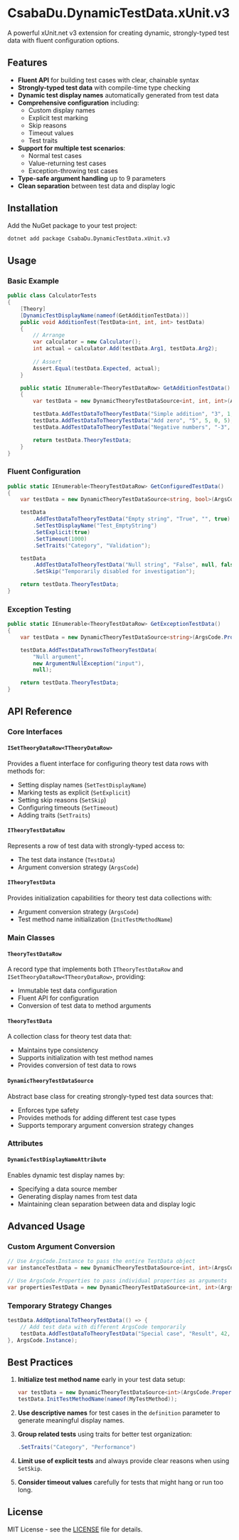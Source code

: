 # CsabaDu.DynamicTestData.xUnit.v3

A powerful xUnit.net v3 extension for creating dynamic, strongly-typed test data with fluent configuration options.

## Features

- **Fluent API** for building test cases with clear, chainable syntax
- **Strongly-typed test data** with compile-time type checking
- **Dynamic test display names** automatically generated from test data
- **Comprehensive configuration** including:
  - Custom display names
  - Explicit test marking
  - Skip reasons
  - Timeout values
  - Test traits
- **Support for multiple test scenarios**:
  - Normal test cases
  - Value-returning test cases
  - Exception-throwing test cases
- **Type-safe argument handling** up to 9 parameters
- **Clean separation** between test data and display logic

## Installation

Add the NuGet package to your test project:

```bash
dotnet add package CsabaDu.DynamicTestData.xUnit.v3
```

## Usage

### Basic Example

```csharp
public class CalculatorTests
{
    [Theory]
    [DynamicTestDisplayName(nameof(GetAdditionTestData))]
    public void AdditionTest(TestData<int, int, int> testData)
    {
        // Arrange
        var calculator = new Calculator();
        int actual = calculator.Add(testData.Arg1, testData.Arg2);
        
        // Assert
        Assert.Equal(testData.Expected, actual);
    }

    public static IEnumerable<TheoryTestDataRow> GetAdditionTestData()
    {
        var testData = new DynamicTheoryTestDataSource<int, int, int>(ArgsCode.Properties);

        testData.AddTestDataToTheoryTestData("Simple addition", "3", 1, 2, 3);
        testData.AddTestDataToTheoryTestData("Add zero", "5", 5, 0, 5);
        testData.AddTestDataToTheoryTestData("Negative numbers", "-3", -1, -2, -3);

        return testData.TheoryTestData;
    }
}
```

### Fluent Configuration

```csharp
public static IEnumerable<TheoryTestDataRow> GetConfiguredTestData()
{
    var testData = new DynamicTheoryTestDataSource<string, bool>(ArgsCode.Instance);

    testData
        .AddTestDataToTheoryTestData("Empty string", "True", "", true)
        .SetTestDisplayName("Test_EmptyString")
        .SetExplicit(true)
        .SetTimeout(1000)
        .SetTraits("Category", "Validation");

    testData
        .AddTestDataToTheoryTestData("Null string", "False", null, false)
        .SetSkip("Temporarily disabled for investigation");

    return testData.TheoryTestData;
}
```

### Exception Testing

```csharp
public static IEnumerable<TheoryTestDataRow> GetExceptionTestData()
{
    var testData = new DynamicTheoryTestDataSource<string>(ArgsCode.Properties);

    testData.AddTestDataThrowsToTheoryTestData(
        "Null argument",
        new ArgumentNullException("input"),
        null);

    return testData.TheoryTestData;
}
```

## API Reference

### Core Interfaces

#### `ISetTheoryDataRow<TTheoryDataRow>`
Provides a fluent interface for configuring theory test data rows with methods for:
- Setting display names (`SetTestDisplayName`)
- Marking tests as explicit (`SetExplicit`)
- Setting skip reasons (`SetSkip`)
- Configuring timeouts (`SetTimeout`)
- Adding traits (`SetTraits`)

#### `ITheoryTestDataRow`
Represents a row of test data with strongly-typed access to:
- The test data instance (`TestData`)
- Argument conversion strategy (`ArgsCode`)

#### `ITheoryTestData`
Provides initialization capabilities for theory test data collections with:
- Argument conversion strategy (`ArgsCode`)
- Test method name initialization (`InitTestMethodName`)

### Main Classes

#### `TheoryTestDataRow`
A record type that implements both `ITheoryTestDataRow` and `ISetTheoryDataRow<TTheoryDataRow>`, providing:
- Immutable test data configuration
- Fluent API for configuration
- Conversion of test data to method arguments

#### `TheoryTestData`
A collection class for theory test data that:
- Maintains type consistency
- Supports initialization with test method names
- Provides conversion of test data to rows

#### `DynamicTheoryTestDataSource`
Abstract base class for creating strongly-typed test data sources that:
- Enforces type safety
- Provides methods for adding different test case types
- Supports temporary argument conversion strategy changes

### Attributes

#### `DynamicTestDisplayNameAttribute`
Enables dynamic test display names by:
- Specifying a data source member
- Generating display names from test data
- Maintaining clean separation between data and display logic

## Advanced Usage

### Custom Argument Conversion

```csharp
// Use ArgsCode.Instance to pass the entire TestData object
var instanceTestData = new DynamicTheoryTestDataSource<int, int>(ArgsCode.Instance);

// Use ArgsCode.Properties to pass individual properties as arguments
var propertiesTestData = new DynamicTheoryTestDataSource<int, int>(ArgsCode.Properties);
```

### Temporary Strategy Changes

```csharp
testData.AddOptionalToTheoryTestData(() => {
    // Add test data with different ArgsCode temporarily
    testData.AddTestDataToTheoryTestData("Special case", "Result", 42, 42);
}, ArgsCode.Instance);
```

## Best Practices

1. **Initialize test method name** early in your test data setup:
   ```csharp
   var testData = new DynamicTheoryTestDataSource<int>(ArgsCode.Properties);
   testData.InitTestMethodName(nameof(MyTestMethod));
   ```

2. **Use descriptive names** for test cases in the `definition` parameter to generate meaningful display names.

3. **Group related tests** using traits for better test organization:
   ```csharp
   .SetTraits("Category", "Performance")
   ```

4. **Limit use of explicit tests** and always provide clear reasons when using `SetSkip`.

5. **Consider timeout values** carefully for tests that might hang or run too long.

## License

MIT License - see the [LICENSE](LICENSE) file for details.

